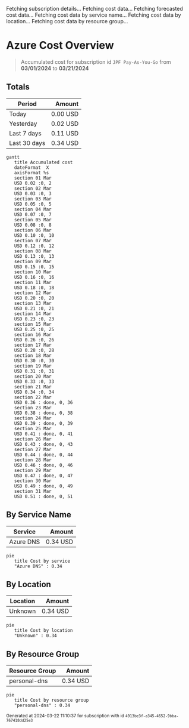 Fetching subscription details...
Fetching cost data...
Fetching forecasted cost data...
Fetching cost data by service name...
Fetching cost data by location...
Fetching cost data by resource group...
# Azure Cost Overview

> Accumulated cost for subscription id `JPF Pay-As-You-Go` from **03/01/2024** to **03/21/2024**

## Totals

|Period|Amount|
|---|---:|
|Today|0.00 USD|
|Yesterday|0.02 USD|
|Last 7 days|0.11 USD|
|Last 30 days|0.34 USD|

```mermaid
gantt
   title Accumulated cost
   dateFormat  X
   axisFormat %s
   section 01 Mar
   USD 0.02 :0, 2
   section 02 Mar
   USD 0.03 :0, 3
   section 03 Mar
   USD 0.05 :0, 5
   section 04 Mar
   USD 0.07 :0, 7
   section 05 Mar
   USD 0.08 :0, 8
   section 06 Mar
   USD 0.10 :0, 10
   section 07 Mar
   USD 0.12 :0, 12
   section 08 Mar
   USD 0.13 :0, 13
   section 09 Mar
   USD 0.15 :0, 15
   section 10 Mar
   USD 0.16 :0, 16
   section 11 Mar
   USD 0.18 :0, 18
   section 12 Mar
   USD 0.20 :0, 20
   section 13 Mar
   USD 0.21 :0, 21
   section 14 Mar
   USD 0.23 :0, 23
   section 15 Mar
   USD 0.25 :0, 25
   section 16 Mar
   USD 0.26 :0, 26
   section 17 Mar
   USD 0.28 :0, 28
   section 18 Mar
   USD 0.30 :0, 30
   section 19 Mar
   USD 0.31 :0, 31
   section 20 Mar
   USD 0.33 :0, 33
   section 21 Mar
   USD 0.34 :0, 34
   section 22 Mar
   USD 0.36 : done, 0, 36
   section 23 Mar
   USD 0.38 : done, 0, 38
   section 24 Mar
   USD 0.39 : done, 0, 39
   section 25 Mar
   USD 0.41 : done, 0, 41
   section 26 Mar
   USD 0.43 : done, 0, 43
   section 27 Mar
   USD 0.44 : done, 0, 44
   section 28 Mar
   USD 0.46 : done, 0, 46
   section 29 Mar
   USD 0.47 : done, 0, 47
   section 30 Mar
   USD 0.49 : done, 0, 49
   section 31 Mar
   USD 0.51 : done, 0, 51
```

## By Service Name

|Service|Amount|
|---|---:|
|Azure DNS|0.34 USD|

```mermaid
pie
   title Cost by service
   "Azure DNS" : 0.34
```

## By Location

|Location|Amount|
|---|---:|
|Unknown|0.34 USD|

```mermaid
pie
   title Cost by location
   "Unknown" : 0.34
```

## By Resource Group

|Resource Group|Amount|
|---|---:|
|personal-dns|0.34 USD|

```mermaid
pie
   title Cost by resource group
   "personal-dns" : 0.34
```

<sup>Generated at 2024-03-22 11:10:37 for subscription with id `4913be3f-a345-4652-9bba-767418dd25e3`</sup>
